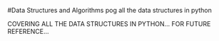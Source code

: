#Data Structures and Algorithms pog
all the data structures in python

COVERING ALL THE DATA STRUCTURES IN PYTHON...
FOR FUTURE REFERENCE...
